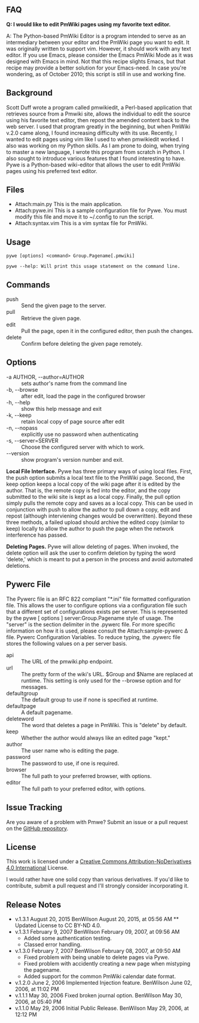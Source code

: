## FAQ

**Q: I would like to edit PmWiki pages using my favorite text editor.**

A: The Python-based PmWiki Editor is a program intended to serve as an intermediary between your editor and the PmWiki page you want to edit. It was originally written to support vim. However, it should work with any text editor.
If you use Emacs, please consider the Emacs PmWiki Mode as it was designed with Emacs in mind. Not that this recipe slights Emacs, but that recipe may provide a better solution for your Emacs-need.
In case you're wondering, as of October 2010; this script is still in use and working fine.

## Background

Scott Duff wrote a program called pmwikiedit, a Perl-based application that retrieves source from a Pmwiki site, allows the individual to edit the source using his favorite text editor, then repost the amended content back to the web server. I used that program greatly in the beginning, but when PmWiki v.2.0 came along, I found increasing difficulty with its use.
Recently, I wanted to edit pages using vim like I used to when pmwikiedit worked. I also was working on my Python skills. As I am prone to doing, when trying to master a new language, I wrote this program from scratch in Python. I also sought to introduce various features that I found interesting to have. Pywe is a Python-based wiki-editor that allows the user to edit PmWiki pages using his preferred text editor.

## Files

* Attach:main.py  This is the main application.
* Attach:pywe.ini This is a sample configuration file for Pywe. You must modify this file and move it to ~/.config to run the script.
* Attach:syntax.vim This is a vim syntax file for PmWiki.

## Usage

`pywe [options] <command> Group.Pagename[.pmwiki]`

`pywe --help: Will print this usage statement on the command line.`

## Commands
<dl>
<dt>push</dt>
<dd>Send the given page to the server.</dd>
<dt>pull</dt>
<dd>Retrieve the given page.</dd>
<dt>edit</dt>
<dd>Pull the page, open it in the configured editor, then push the changes.</dd>
<dt>delete</dt>
<dd>Confirm before deleting the given page remotely.</dd>
</dl>

## Options

<dl>
<dt>-a AUTHOR, --author=AUTHOR</dt>
<dd>sets author's name from the command line</dd>
<dt>-b, --browse</dt>
<dd>after edit, load the page in the configured browser</dd>
<dt>-h, --help</dt>
<dd>show this help message and exit</dd>
<dt>-k, --keep</dt>
<dd>retain local copy of page source after edit</dd>
<dt>-n, --nopass</dt>
<dd>explicitly use no password when authenticating</dd>
<dt>-s, --server=SERVER</dt>
<dd>Choose the configured server with which to work.</dd>
<dt>--version</dt>
<dd>show program's version number and exit.</dd>
</dl>

**Local File Interface.** Pywe has three primary ways of using local files. First, the push option submits a local text file to the PmWiki page. Second, the keep option keeps a local copy of the wiki page after it is edited by the author. That is, the remote copy is fed into the editor, and the copy submitted to the wiki site is kept as a local copy. Finally, the pull option simply pulls the remote copy and saves as a local copy. This can be used in conjunction with push to allow the author to pull down a copy, edit and repost (although interviening changes would be overwritten). Beyond these three methods, a failed upload should archive the edited copy (similar to keep) locally to allow the author to push the page when the network interference has passed.

**Deleting Pages.** Pywe will allow deleting of pages. When invoked, the delete option will ask the user to confirm deletion by typing the word 'delete,' which is meant to put a person in the process and avoid automated deletions.

## Pywerc File

The Pywerc file is an RFC 822 compliant "*.ini" file formatted configuration file. This allows the user to configure options via a configuration file such that a different set of configurations exists per server. This is represented by the pywe [ options ] server:Group.Pagename style of usage. The "server" is the section delimiter in the .pywerc file. For more specific information on how it is used, please consult the Attach:sample-pywerc Δ file.
Pywerc Configuration Variables. To reduce typing, the .pywerc file stores the following values on a per server basis.

<dl>
<dt>api</dt>
<dd>The URL of the pmwiki.php endpoint.</dd>
<dt>url</dt>
<dd>The pretty form of the wiki's URL. $Group and $Name are replaced at runtime. This setting is only used for the --browse option and for messages.</dd>
<dt>defaultgroup</dt>
<dd>The default group to use if none is specified at runtime.</dd>
<dt>defaultpage</dt>
<dd>A default pagename.</dd>
<dt>deleteword</dt>
<dd>The word that deletes a page in PmWiki. This is "delete" by default.</dd>
<dt>keep</dt>
<dd>Whether the author would always like an edited page "kept."</dd>
<dt>author</dt>
<dd>The user name who is editing the page.</dd>
<dt>password</dt>
<dd>The password to use, if one is required.</dd>
<dt>browser</dt>
<dd>The full path to your preferred browser, with options.</dd>
<dt>editor</dt>
<dd>The full path to your preferred editor, with options.</dd>
</dl>

## Issue Tracking

Are you aware of a problem with Pmwe? Submit an issue or a pull request on the [GitHub repository](https://github.com/Merovex/pywe).

## License

This work is licensed under a [Creative Commons Attribution-NoDerivatives 4.0 International](http://creativecommons.org/licenses/by-nd/4.0/) License.

I would rather have one solid copy than various derivatives. If you'd like to contribute, submit a pull request and I'll strongly consider incorporating it.

## Release Notes

* v.1.3.1 August 20, 2015 BenWilson August 20, 2015, at 05:56 AM 
** Updated License to CC BY-ND 4.0.
* v.1.3.1 February 9, 2007 BenWilson February 09, 2007, at 09:56 AM
   * Added some authentication testing.
   * Classed error handling.
* v.1.3.0 February 7, 2007 BenWilson February 08, 2007, at 09:50 AM
   * Fixed problem with being unable to delete pages via Pywe.
   * Fixed problem with accidently creating a new page when mistyping the pagename.
   * Added support for the common PmWiki calendar date format.
* v.1.2.0 June 2, 2006 Implemented Injection feature. BenWilson June 02, 2006, at 11:02 PM
* v.1.1.1 May 30, 2006 Fixed broken journal option. BenWilson May 30, 2006, at 05:40 PM
* v.1.1.0 May 29, 2006 Initial Public Release. BenWilson May 29, 2006, at 12:12 PM
